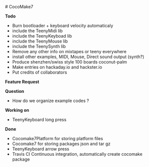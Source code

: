 <trello>
# CocoMake7

**Todo**
* Burn bootloader + keyboard velocity automaticaly
* include the TeenyMidi lib
* include the TeenyKeyboad lib
* include the TeenyMouse lib
* include the TeenySynth lib
* Remove any other info on mixtapes or teeny everywhere
* install other examples, MIDI, Mouse, Direct sound output (synth?)
* Produce shenzhen/swiss style 100 boards coconut-palm
* Make entries on hackaday.io and hackster.io
* Put credits of collaborators

**Feature Request**

**Question**
* How do we organize example codes ?

**Working on**
* TeenyKeyboard long press

**Done**
* Cocomake7Platform for storing platform files
* Cocomake7 for storing packages json and tar gz
* TeenyKeyboard arrow press
* Travis CI Continuous integration, automatically create cocomake package

</trello>
